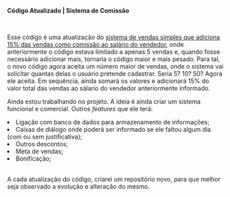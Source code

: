 <strong>Código Atualizado | Sistema de Comissão</strong><br>

<br>
<p>Esse código é uma atualização do <a href="https://github.com/jonasajato/vendas_comissao">sistema de vendas simples que adiciona 15% das vendas como comissão ao salário do vendedor</a>, onde anteriormente o código estava limitado a apenas 5 vendas e, quando fosse necessário adicionar mais, tornaria o código maior e mais pesado. Para tal, o novo código agora aceita um número maior de vendas, onde o sistema vai solicitar quantas delas o usuário pretende cadastrar. Seria 5? 10? 50? Agora ele aceita. Em sequência, ainda somará os valores e adicionará 15% do valor total das vendas ao sálario do vendedor anteriormente informado.</p>
<p>Ainda estou trabalhando no projeto. A ideia é ainda criar um sistema funcional e comercial. Outros <i>features</i> que ele terá:</p>
<li>Ligação com banco de dados para armazenamento de informações;</li>
<li>Caixas de diálogo onde poderá ser informado se ele faltou algum dia (com ou sem justificativa);</li>
<li>Outros descontos;</li>
<li>Meta de vendas;</li>
<li>Bonificação;</li>
<br>
<p>A cada atualização do código, criarei um repositório novo, para que melhor seja observado a evolução e alteração do mesmo.</p>
